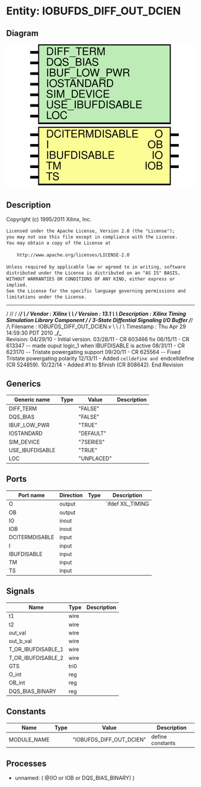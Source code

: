 # Entity: IOBUFDS_DIFF_OUT_DCIEN

## Diagram

![Diagram](IOBUFDS_DIFF_OUT_DCIEN.svg "Diagram")
## Description

   Copyright (c) 1995/2011 Xilinx, Inc.
 
    Licensed under the Apache License, Version 2.0 (the "License");
    you may not use this file except in compliance with the License.
    You may obtain a copy of the License at
 
        http://www.apache.org/licenses/LICENSE-2.0
 
    Unless required by applicable law or agreed to in writing, software
    distributed under the License is distributed on an "AS IS" BASIS,
    WITHOUT WARRANTIES OR CONDITIONS OF ANY KIND, either express or implied.
    See the License for the specific language governing permissions and
    limitations under the License.
   ____  ____
  /   /\/   /
 /___/  \  /    Vendor : Xilinx
 \   \   \/     Version : 13.1
  \   \         Description : Xilinx Timing Simulation Library Component
  /   /                  3-State Diffential Signaling I/O Buffer
 /___/   /\     Filename : IOBUFDS_DIFF_OUT_DCIEN.v
 \   \  /  \    Timestamp : Thu Apr 29 14:59:30 PDT 2010
  \___\/\___\
 Revision:
    04/29/10 - Initial version.
    03/28/11 - CR 603466 fix
    06/15/11 - CR 613347 -- made ouput logic_1 when IBUFDISABLE is active
    08/31/11 - CR 623170 -- Tristate powergating support
    09/20/11 - CR 625564 -- Fixed Tristate powergating polarity
    12/13/11 - Added `celldefine and `endcelldefine (CR 524859).
    10/22/14 - Added #1 to $finish (CR 808642).
 End Revision
 
## Generics

| Generic name    | Type | Value      | Description |
| --------------- | ---- | ---------- | ----------- |
| DIFF_TERM       |      | "FALSE"    |             |
| DQS_BIAS        |      | "FALSE"    |             |
| IBUF_LOW_PWR    |      | "TRUE"     |             |
| IOSTANDARD      |      | "DEFAULT"  |             |
| SIM_DEVICE      |      | "7SERIES"  |             |
| USE_IBUFDISABLE |      | "TRUE"     |             |
| LOC             |      | "UNPLACED" |             |
## Ports

| Port name      | Direction | Type | Description       |
| -------------- | --------- | ---- | ----------------- |
| O              | output    |      | `ifdef XIL_TIMING |
| OB             | output    |      |                   |
| IO             | inout     |      |                   |
| IOB            | inout     |      |                   |
| DCITERMDISABLE | input     |      |                   |
| I              | input     |      |                   |
| IBUFDISABLE    | input     |      |                   |
| TM             | input     |      |                   |
| TS             | input     |      |                   |
## Signals

| Name               | Type | Description |
| ------------------ | ---- | ----------- |
| t1                 | wire |             |
| t2                 | wire |             |
| out_val            | wire |             |
| out_b_val          | wire |             |
| T_OR_IBUFDISABLE_1 | wire |             |
| T_OR_IBUFDISABLE_2 | wire |             |
| GTS                | tri0 |             |
| O_int              | reg  |             |
| OB_int             | reg  |             |
| DQS_BIAS_BINARY    | reg  |             |
## Constants

| Name        | Type | Value                    | Description       |
| ----------- | ---- | ------------------------ | ----------------- |
| MODULE_NAME |      | "IOBUFDS_DIFF_OUT_DCIEN" | define constants  |
## Processes
- unnamed: ( @(IO or IOB or DQS_BIAS_BINARY) )

